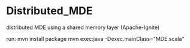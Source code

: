 # Distributed_MDE
distributed MDE using a shared memory layer (Apache-Ignite)


run:
mvn install package
mvn exec:java -Dexec.mainClass="MDE.scala"
